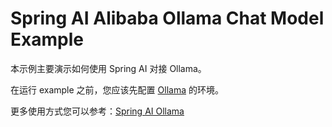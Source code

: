 # Spring AI Alibaba Ollama Chat Model Example

本示例主要演示如何使用 Spring AI 对接 Ollama。

在运行 example 之前，您应该先配置 [Ollama](../../../docker-compose/ollama/README.md) 的环境。

更多使用方式您可以参考：[Spring AI Ollama](https://docs.spring.io/spring-ai/reference/api/chat/ollama-chat.html)
